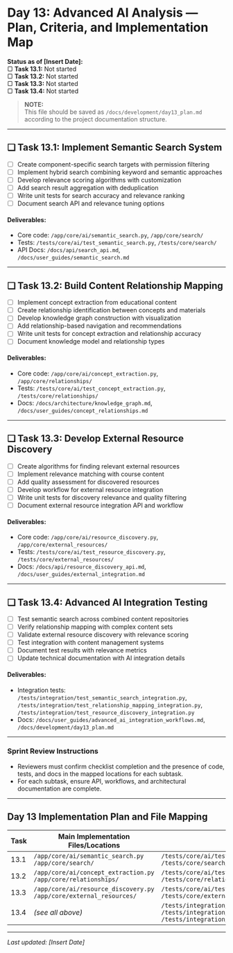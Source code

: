 # Day 13: Advanced AI Analysis — Plan, Criteria, and Implementation Map

**Status as of [Insert Date]:**  
▢ **Task 13.1:** Not started  
▢ **Task 13.2:** Not started  
▢ **Task 13.3:** Not started  
▢ **Task 13.4:** Not started

> **NOTE:**  
> This file should be saved as `/docs/development/day13_plan.md` according to the project documentation structure.

---

## ❏ Task 13.1: Implement Semantic Search System

- [ ] Create component-specific search targets with permission filtering
- [ ] Implement hybrid search combining keyword and semantic approaches
- [ ] Develop relevance scoring algorithms with customization
- [ ] Add search result aggregation with deduplication
- [ ] Write unit tests for search accuracy and relevance ranking
- [ ] Document search API and relevance tuning options

#### **Deliverables:**
- Core code: `/app/core/ai/semantic_search.py`, `/app/core/search/`
- Tests: `/tests/core/ai/test_semantic_search.py`, `/tests/core/search/`
- API Docs: `/docs/api/search_api.md`, `/docs/user_guides/semantic_search.md`

---

## ❏ Task 13.2: Build Content Relationship Mapping

- [ ] Implement concept extraction from educational content
- [ ] Create relationship identification between concepts and materials
- [ ] Develop knowledge graph construction with visualization
- [ ] Add relationship-based navigation and recommendations
- [ ] Write unit tests for concept extraction and relationship accuracy
- [ ] Document knowledge model and relationship types

#### **Deliverables:**
- Core code: `/app/core/ai/concept_extraction.py`, `/app/core/relationships/`
- Tests: `/tests/core/ai/test_concept_extraction.py`, `/tests/core/relationships/`
- Docs: `/docs/architecture/knowledge_graph.md`, `/docs/user_guides/concept_relationships.md`

---

## ❏ Task 13.3: Develop External Resource Discovery

- [ ] Create algorithms for finding relevant external resources
- [ ] Implement relevance matching with course content
- [ ] Add quality assessment for discovered resources
- [ ] Develop workflow for external resource integration
- [ ] Write unit tests for discovery relevance and quality filtering
- [ ] Document external resource integration API and workflow

#### **Deliverables:**
- Core code: `/app/core/ai/resource_discovery.py`, `/app/core/external_resources/`
- Tests: `/tests/core/ai/test_resource_discovery.py`, `/tests/core/external_resources/`
- Docs: `/docs/api/resource_discovery_api.md`, `/docs/user_guides/external_integration.md`

---

## ❏ Task 13.4: Advanced AI Integration Testing

- [ ] Test semantic search across combined content repositories
- [ ] Verify relationship mapping with complex content sets
- [ ] Validate external resource discovery with relevance scoring
- [ ] Test integration with content management systems
- [ ] Document test results with relevance metrics
- [ ] Update technical documentation with AI integration details

#### **Deliverables:**
- Integration tests: `/tests/integration/test_semantic_search_integration.py`, `/tests/integration/test_relationship_mapping_integration.py`, `/tests/integration/test_resource_discovery_integration.py`
- Docs: `/docs/user_guides/advanced_ai_integration_workflows.md`, `/docs/development/day13_plan.md`

---

### Sprint Review Instructions

- Reviewers must confirm checklist completion and the presence of code, tests, and docs in the mapped locations for each subtask.
- For each subtask, ensure API, workflows, and architectural documentation are complete.

---

## Day 13 Implementation Plan and File Mapping

| Task   | Main Implementation Files/Locations                                       | Test Directory/Files                                                        | Documentation                                                |
|--------|--------------------------------------------------------------------------|-----------------------------------------------------------------------------|--------------------------------------------------------------|
| 13.1   | `/app/core/ai/semantic_search.py`<br>`/app/core/search/`                 | `/tests/core/ai/test_semantic_search.py`<br>`/tests/core/search/`           | `/docs/api/search_api.md`<br>`/docs/user_guides/semantic_search.md`         |
| 13.2   | `/app/core/ai/concept_extraction.py`<br>`/app/core/relationships/`       | `/tests/core/ai/test_concept_extraction.py`<br>`/tests/core/relationships/` | `/docs/architecture/knowledge_graph.md`<br>`/docs/user_guides/concept_relationships.md` |
| 13.3   | `/app/core/ai/resource_discovery.py`<br>`/app/core/external_resources/`  | `/tests/core/ai/test_resource_discovery.py`<br>`/tests/core/external_resources/`         | `/docs/api/resource_discovery_api.md`<br>`/docs/user_guides/external_integration.md`    |
| 13.4   | *(see all above)*                                                        | `/tests/integration/test_semantic_search_integration.py`<br>`/tests/integration/test_relationship_mapping_integration.py`<br>`/tests/integration/test_resource_discovery_integration.py` | `/docs/user_guides/advanced_ai_integration_workflows.md`<br>`/docs/development/day13_plan.md` |

---

_Last updated: [Insert Date]_